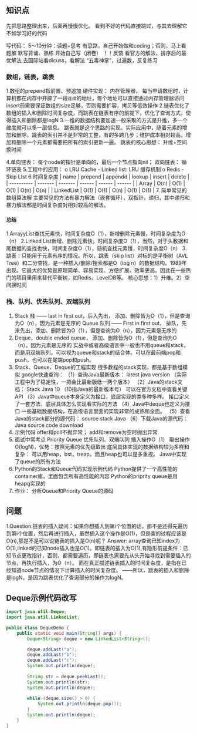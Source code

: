 ## 知识点
先把思路整理出来，后面再慢慢优化。
看到不好的代码直接跳过，与其去理解它不如学习好的代码

写代码：
5～10分钟：读题+思考
有思路，自己开始做和coding；否则，马上看题解
默写背诵、熟练
开始自己写（闭卷）
！！反馈
看官方的解法，排序后的最优解法
去国际站看dicuss，看解法
“五毒神掌”，过遍数，反复练习

### 数组，链表，跳表
1.数组的prepend指前置、预追加
硬件实现： 内存管理器， 每当申请数组时，计算机都在内存中开辟了一段`连续`的地址，每个地址可以直接通过内存管理器访问
insert前需要保证数组的size足够，否则需要扩容，拷贝等低效操作
2.链表优化了数组的插入和删除时间复杂度，而跳表在链表有序的前提下，优化了查询方式，使得插入和删除都是logN
3.一维的数据结构要加速一般采取的方式是升维，多一个维度就可以多一层信息。
跳表就是这个思路的实现。实际应用中，随着元素的增加和删除，跳表的索引并不是非常的工整，有的多跨几步；维护成本相对较高，增加和删除一个元素都需要把所有的索引更新一遍。
跳表的核心思想： 升维+空间换时间

4.单向链表： 每个node的指针是单向的，最后一个节点指向nil；
双向链表： 
循环链表
5.工程中的应用：
o	LRU Cache - Linked list: LRU 缓存机制
o	Redis - Skip LIst
6.时间复杂度
| name       | prepend | appendd | lookup | insert | delete |
| ---------- | ------- | ------- | ------ | ------ | ------ |
| Array      | O(n)    | O(1)    | O(1)   | O(n)   | O(n)   |
| LinkedList | O(1)    | O(1)    | O(n)   | O(1)   | O(1)   |
7. 简单常见的数组算法解
主要常见的方法有暴力解法（嵌套循环），双指针，递归，其中递归和暴力解法都是时间复杂度对相对较高的解法。 

#### 总结
1.ArrayyList查找元素快，时间复杂度O（1），新增删除元素慢，时间复杂度为O（n） 
2.Linked List新增、删除元素快，时间复杂度O（1），当然，对于头数据和尾数据的查找也快，时间复杂度O（1），随机查找元素慢，时间复杂度O（n） 
3.跳表：只能用于元素有序的情况。所以，跳表（skip list）对标的是平衡树（AVL Tree）和二分查找，是一种插入/删除/搜索都是O（log n）的数据结构。1989年出现。它最大的优势是原理简单、容易实现、方便扩展、效率更高。因此在一些热门的项目里用来替代平衡树，如Redis、LevelDB等。 核心思想：1）升维。2）空间换时间

### 栈、队列、优先队列、双端队列
1. Stack 栈 —— last in first out，后入先出， 添加、删除皆为O（1），但是查询为O（n），因为元素是无序的
Queue 队列 —— First in first out， 排队，先来先出，添加、删除皆为O（1），但是查询为O（n），因为元素是无序的
2. Deque，double ended queue， 添加、删除皆为O（1），但是查询为O（n），因为元素是无序的 实战中或者高级语言中一般也不用queue和stack，而是用双端队列，可以视为queue和stack的结合体。可以在最前端pop和push，也可以在尾端pop和push。
3. Stack、Queue、Deque的工程实现
很多教程的stack实现，都是基于数组模拟
google快速查询：
（1）查询Java最新版本： latest java version （实际工程中为了稳定性，一把会比最新版低一两个版本）
（2）Java的stack文档： Stack Java 10 （10指Java的最新版本号） 
可以在官方文档中查看关键API
（3）Java中queue本身定义为接口，底层实现的类多种多样。 接口定义了一套方法，底层具体怎么实现看实际的方法
（4）Java中deque也定义为接口
一些基础数据结构，在高级语言里面的实现非常的成熟和全面。
（5）查看Java的stack部分的源代码： source stack Java
（6）下载Java的源代码： Java source code download
4. 示例代码
offer和poll不抛异常；
add和remove为空时抛出异常
5. 面试中常考点 Priority Queue 优先队列、双端队列
插入操作O（1）
取出操作O(logN)，优势：按照元素的优先级取出
底层具体实现的数据结构较为多样和复杂： 可以用heap，bst，treap。而且heap也可以是多重视。
Java中实现了queue的所有方法
6. Python的Stack和Queue代码实现示例代码
Python提供了一个高性能的container库，里面包含所有高性能的内容
Python的priprity queue是用heapq实现的
7. 作业：
分析Queue和Priority Queue的源码


## 问题
1.Question:链表的插入疑问：如果你想插入到第i个位置的话，那不是还得先遍历到第i个位置，然后再进行插入，虽然插入这个操作是O(1)，但是查的过程应该是O(n),那是不是可以说链表的插入是O(n)呢？
Answer:
array查询已知index为O(1),linked的已知node插入也是O(1)。即链表的插入为O(1),有隐形前提条件：已知节点更改指针，否则，都需要遍历，即链表也需要先从头开始寻找到需要插入的节点，再执行插入，为O（n）。
而在真正描述链表插入的时间复杂度，是指在已经知道node节点的情况下计算插入的时间复杂度。
——所以，跳表的插入和删除是logN，是因为跳表优化了查询部分的操作为logN。


## Deque示例代码改写
```java
import java.util.Deque;
import java.util.LinkedList;

public class DequeDemo {
    public static void main(String[] args) {
        Deque<String> deque = new LinkedList<String>();

        deque.addLast("a");
        deque.addLast("b");
        deque.addLast("c");
        System.out.println(deque);
		
        String str = deque.peekLast();
        System.out.println(str);
        System.out.println(deque);
		
        while (deque.size() > 0) {
            System.out.println(deque.pop());
        }
        System.out.println(deque);
    }
}
```
